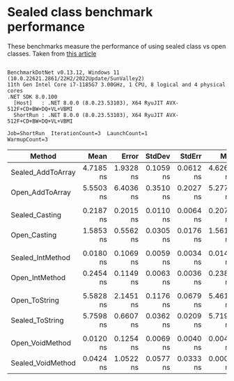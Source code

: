 # Sealed class benchmark performance

These benchmarks measure the performance of using sealed class vs open classes. Taken from [this article](https://code-maze.com/improve-performance-sealed-classes-dotnet/)

```

BenchmarkDotNet v0.13.12, Windows 11 (10.0.22621.2861/22H2/2022Update/SunValley2)
11th Gen Intel Core i7-1185G7 3.00GHz, 1 CPU, 8 logical and 4 physical cores
.NET SDK 8.0.100
  [Host]   : .NET 8.0.0 (8.0.23.53103), X64 RyuJIT AVX-512F+CD+BW+DQ+VL+VBMI
  ShortRun : .NET 8.0.0 (8.0.23.53103), X64 RyuJIT AVX-512F+CD+BW+DQ+VL+VBMI

Job=ShortRun  IterationCount=3  LaunchCount=1  
WarmupCount=3  

```
| Method            | Mean      | Error     | StdDev    | StdErr    | Min       | Max       | Op/s             | Gen0   | Allocated |
|------------------ |----------:|----------:|----------:|----------:|----------:|----------:|-----------------:|-------:|----------:|
| Sealed_AddToArray | 4.7185 ns | 1.9328 ns | 0.1059 ns | 0.0612 ns | 4.6262 ns | 4.8342 ns |    211,931,484.5 | 0.0038 |      24 B |
| Open_AddToArray   | 5.5503 ns | 6.4036 ns | 0.3510 ns | 0.2027 ns | 5.2774 ns | 5.9462 ns |    180,171,905.9 | 0.0038 |      24 B |
|                   |           |           |           |           |           |           |                  |        |           |
| Sealed_Casting    | 0.2187 ns | 0.2015 ns | 0.0110 ns | 0.0064 ns | 0.2074 ns | 0.2295 ns |  4,572,369,931.5 |      - |         - |
| Open_Casting      | 1.5853 ns | 0.5562 ns | 0.0305 ns | 0.0176 ns | 1.5612 ns | 1.6195 ns |    630,812,225.6 |      - |         - |
|                   |           |           |           |           |           |           |                  |        |           |
| Sealed_IntMethod  | 0.0180 ns | 0.1069 ns | 0.0059 ns | 0.0034 ns | 0.0146 ns | 0.0248 ns | 55,504,493,326.5 |      - |         - |
| Open_IntMethod    | 0.2454 ns | 0.1149 ns | 0.0063 ns | 0.0036 ns | 0.2381 ns | 0.2492 ns |  4,075,707,286.3 |      - |         - |
|                   |           |           |           |           |           |           |                  |        |           |
| Open_ToString     | 5.5828 ns | 2.1451 ns | 0.1176 ns | 0.0679 ns | 5.4610 ns | 5.6956 ns |    179,121,348.3 |      - |         - |
| Sealed_ToString   | 5.7598 ns | 0.6607 ns | 0.0362 ns | 0.0209 ns | 5.7195 ns | 5.7897 ns |    173,616,481.4 |      - |         - |
|                   |           |           |           |           |           |           |                  |        |           |
| Open_VoidMethod   | 0.0120 ns | 0.1254 ns | 0.0069 ns | 0.0040 ns | 0.0043 ns | 0.0175 ns | 83,070,517,884.3 |      - |         - |
| Sealed_VoidMethod | 0.0424 ns | 1.0522 ns | 0.0577 ns | 0.0333 ns | 0.0000 ns | 0.1081 ns | 23,563,677,988.0 |      - |         - |
